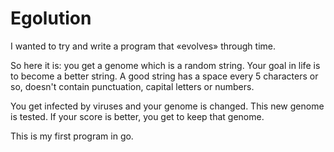 # Egolution

I wanted to try and write a program that «evolves» through time.

So here it is: you get a genome which is a random string. Your goal in life is to become a better string. A good string has a space every 5 characters or so, doesn't contain punctuation, capital letters or numbers.

You get infected by viruses and your genome is changed. This new genome is tested. If your score is better, you get to keep that genome.

This is my first program in go.
